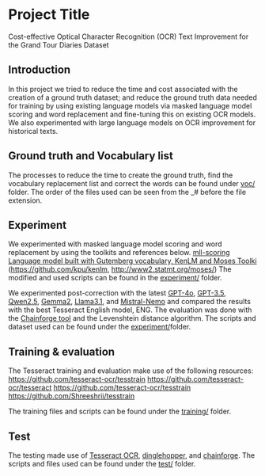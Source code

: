 # Project Title

Cost-effective Optical Character Recognition (OCR) Text Improvement for the Grand Tour Diaries Dataset

## Introduction

In this project we tried to reduce the time and cost associated with the creation of a ground truth dataset; and reduce the ground truth data needed for training by using existing language models via masked language model scoring and word replacement and fine-tuning this on existing OCR models. We also experimented with large language models on OCR improvement for historical texts.


## Ground truth and Vocabulary list
The processes to reduce the time to create the ground truth, find the vocabulary replacement list and correct the words can be found under [voc/](voc/) folder. The order of the files used can be seen from the _# before the file extension. 

## Experiment

We experimented with masked language model scoring and word replacement by using the toolkits and references below. 
[mll-scoring](https://github.com/awslabs/mlm-scoring)
[Language model built with Gutemberg vocabulary, KenLM and Moses Toolki](https://github.com/alberto-poncelas/tesseract_postprocess/tree/master/resources) (https://github.com/kpu/kenlm, http://www2.statmt.org/moses/)
The modified and used scripts can be found in the [experiment/](experiment/kenlm_mlm/)
folder. 

We experimented post-correction with the latest [GPT-4o](https://openai.com/index/gpt-4), [GPT-3.5]((https://openai.com/index/gpt-4)), [Qwen2.5](https://qwenlm.github.io/blog/qwen2.5/), [Gemma2](https://huggingface.co/docs/transformers/en/model_doc/gemma2), [Llama3.1](https://ai.meta.com/blog/meta-llama-3-1/), and [Mistral-Nemo](https://mistral.ai/news/mistral-nemo/) and compared the results with the best Tesseract English model, ENG. The evaluation was done with the [Chainforge tool](https://github.com/ianarawjo/ChainForge) and the Levenshtein distance algorithm.
The scripts and dataset used can be found under the [experiment/](experiment/llm/)folder. 

## Training & evaluation
The Tesseract training and evaluation make use of the following resources:
https://github.com/tesseract-ocr/tesstrain
https://github.com/tesseract-ocr/tesseract
https://github.com/tesseract-ocr/tesstrain
https://github.com/Shreeshrii/tesstrain

The training files and scripts can be found under the [training/](training/) folder.

## Test

The testing made use of [Tesseract OCR](https://github.com/tesseract-ocr/tesseract), [dinglehopper](https://github.com/qurator-spk/dinglehopper), and [chainforge](https://github.com/ianarawjo/ChainForge). The scripts and files used can be found under the [test/](test/) folder.


